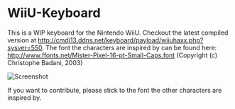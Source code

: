 # WiiU-Keyboard

This is a WIP keyboard for the Nintendo WiiU. Checkout the latest compiled version at http://cmdj13.ddns.net/keyboard/payload/wiiuhaxx.php?sysver=550.
The font the characters are inspired by can be found here: http://www.ffonts.net/Mister-Pixel-16-pt-Small-Caps.font (Copyright (c) Christophe Badani, 2003)

![Screenshot](http://abload.de/img/ahw3fwmbyty5dnyegxcgksdspe.jpg)

If you want to contribute, please stick to the font the other characters are inspired by.